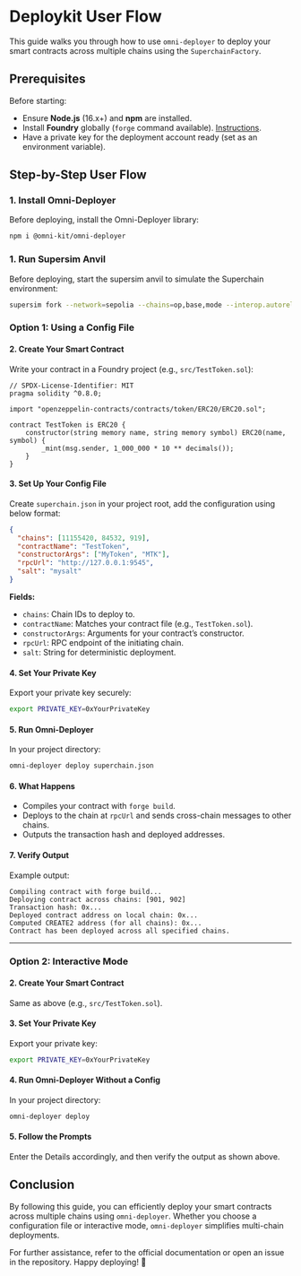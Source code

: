# Deploykit User Flow

This guide walks you through how to use `omni-deployer` to deploy your smart contracts across multiple chains using the `SuperchainFactory`.

## Prerequisites

Before starting:
- Ensure **Node.js** (16.x+) and **npm** are installed.
- Install **Foundry** globally (`forge` command available). [Instructions](https://book.getfoundry.sh/getting-started/installation).
- Have a private key for the deployment account ready (set as an environment variable).

## Step-by-Step User Flow

### 1. Install Omni-Deployer

Before deploying, install the Omni-Deployer library:

```bash
npm i @omni-kit/omni-deployer
```

### 1. Run Supersim Anvil

Before deploying, start the supersim anvil to simulate the Superchain environment:

```bash
supersim fork --network=sepolia --chains=op,base,mode --interop.autorelay
```

### Option 1: Using a Config File

#### 2. Create Your Smart Contract

Write your contract in a Foundry project (e.g., `src/TestToken.sol`):

```solidity
// SPDX-License-Identifier: MIT
pragma solidity ^0.8.0;

import "openzeppelin-contracts/contracts/token/ERC20/ERC20.sol";

contract TestToken is ERC20 {
    constructor(string memory name, string memory symbol) ERC20(name, symbol) {
        _mint(msg.sender, 1_000_000 * 10 ** decimals());
    }
}
```

#### 3. Set Up Your Config File

Create `superchain.json` in your project root, add the configuration using below format:

```json
{
  "chains": [11155420, 84532, 919],
  "contractName": "TestToken",
  "constructorArgs": ["MyToken", "MTK"],
  "rpcUrl": "http://127.0.0.1:9545",
  "salt": "mysalt"
}
```

**Fields:**
- `chains`: Chain IDs to deploy to.
- `contractName`: Matches your contract file (e.g., `TestToken.sol`).
- `constructorArgs`: Arguments for your contract’s constructor.
- `rpcUrl`: RPC endpoint of the initiating chain.
- `salt`: String for deterministic deployment.

#### 4. Set Your Private Key

Export your private key securely:

```bash
export PRIVATE_KEY=0xYourPrivateKey
```

#### 5. Run Omni-Deployer

In your project directory:

```bash
omni-deployer deploy superchain.json
```

#### 6. What Happens
- Compiles your contract with `forge build`.
- Deploys to the chain at `rpcUrl` and sends cross-chain messages to other chains.
- Outputs the transaction hash and deployed addresses.

#### 7. Verify Output

Example output:

```
Compiling contract with forge build...
Deploying contract across chains: [901, 902]
Transaction hash: 0x...
Deployed contract address on local chain: 0x...
Computed CREATE2 address (for all chains): 0x...
Contract has been deployed across all specified chains.
```

---

### Option 2: Interactive Mode

#### 2. Create Your Smart Contract

Same as above (e.g., `src/TestToken.sol`).

#### 3. Set Your Private Key

Export your private key:

```bash
export PRIVATE_KEY=0xYourPrivateKey
```

#### 4. Run Omni-Deployer Without a Config

In your project directory:

```bash
omni-deployer deploy
```

#### 5. Follow the Prompts

Enter the Details accordingly, and then verify the output as shown above.
  
## Conclusion

By following this guide, you can efficiently deploy your smart contracts across multiple chains using `omni-deployer`. Whether you choose a configuration file or interactive mode, `omni-deployer` simplifies multi-chain deployments. 

For further assistance, refer to the official documentation or open an issue in the repository. Happy deploying! 🚀
